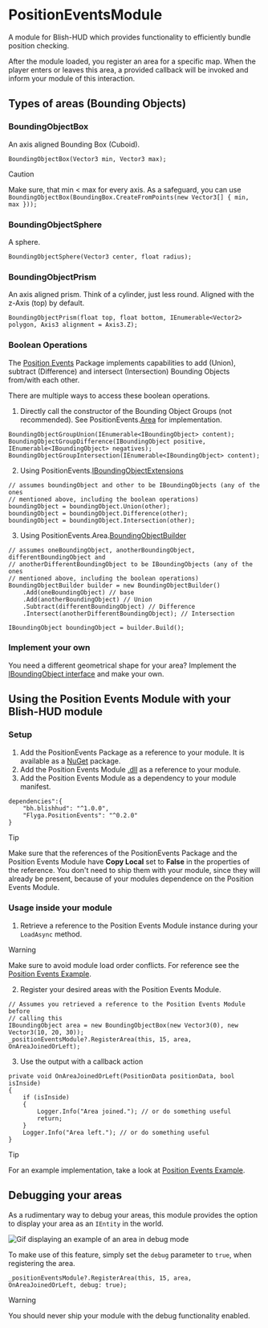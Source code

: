 # PositionEventsModule
A module for Blish-HUD which provides functionality to efficiently bundle position checking.

After the module loaded, you register an area for a specific map. When the player enters or leaves 
this area, a provided callback will be invoked and inform your module of this interaction.

## Types of areas (Bounding Objects)
### BoundingObjectBox
An axis aligned Bounding Box (Cuboid).
```
BoundingObjectBox(Vector3 min, Vector3 max);
```
> [!CAUTION]
> Make sure, that min < max for every axis. As a safeguard, you can use
> `BoundingObjectBox(BoundingBox.CreateFromPoints(new Vector3[] { min, max }));`
### BoundingObjectSphere
A sphere.
```
BoundingObjectSphere(Vector3 center, float radius);
```
### BoundingObjectPrism
An axis aligned prism. Think of a cylinder, just less round. Aligned with the z-Axis (top) by default.
```
BoundingObjectPrism(float top, float bottom, IEnumerable<Vector2> polygon, Axis3 alignment = Axis3.Z);
```
### Boolean Operations
The [Position Events](https://github.com/Flyga-M/PositionEvents) Package implements capabilities to 
add (Union), subtract (Difference) and intersect (Intersection) Bounding Objects from/with each other.

There are multiple ways to access these boolean operations.
1. Directly call the constructor of the Bounding Object Groups (not recommended).
 See PositionEvents.[Area](https://github.com/Flyga-M/PositionEvents/tree/master/Area) for implementation.
```
BoundingObjectGroupUnion(IEnumerable<IBoundingObject> content);
BoundingObjectGroupDifference(IBoundingObject positive, IEnumerable<IBoundingObject> negatives);
BoundingObjectGroupIntersection(IEnumerable<IBoundingObject> content);
```
2. Using PositionEvents.[IBoundingObjectExtensions](https://github.com/Flyga-M/PositionEvents/blob/master/_Extensions/IBoundingObjectExtensions.cs)
```
// assumes boundingObject and other to be IBoundingObjects (any of the ones
// mentioned above, including the boolean operations)
boundingObject = boundingObject.Union(other);
boundingObject = boundingObject.Difference(other);
boundingObject = boundingObject.Intersection(other);
```
3. Using PositionEvents.Area.[BoundingObjectBuilder](https://github.com/Flyga-M/PositionEvents/blob/master/Area/_Builder/BoundingObjectBuilder.cs)
```
// assumes oneBoundingObject, anotherBoundingObject, differentBoundingObject and
// anotherDifferentBoundingObject to be IBoundingObjects (any of the ones
// mentioned above, including the boolean operations)
BoundingObjectBuilder builder = new BoundingObjectBuilder()
    .Add(oneBoundingObject) // base
    .Add(anotherBoundingObject) // Union
    .Subtract(differentBoundingObject) // Difference
    .Intersect(anotherDifferentBoundingObject); // Intersection

IBoundingObject boundingObject = builder.Build();
```
### Implement your own
You need a different geometrical shape for your area? Implement the
 [IBoundingObject interface](https://github.com/Flyga-M/PositionEvents/blob/master/Area/_Interfaces/IBoundingObject.cs)
 and make your own.

## Using the Position Events Module with your Blish-HUD module
### Setup
1. Add the PositionEvents Package as a reference to your module. It is available as a [NuGet](https://www.nuget.org/packages/PositionEvents) package.
2. Add the Position Events Module [.dll](https://github.com/Flyga-M/PositionEventsModule/releases/) as a reference to your module.
3. Add the Position Events Module as a dependency to your module manifest.
```
dependencies":{
    "bh.blishhud": "^1.0.0",
    "Flyga.PositionEvents": "^0.2.0"
}
```
> [!TIP]
> Make sure that the references of the PositionEvents Package and the Position Events Module have **Copy Local** set
> to **False** in the properties of the reference. You don't need to ship them with your module, since they will
> already be present, because of your modules dependence on the Position Events Module.

### Usage inside your module
1. Retrieve a reference to the Position Events Module instance during your `LoadAsync` method.
> [!WARNING]
> Make sure to avoid module load order conflicts. For reference see the [Position Events Example](https://github.com/Flyga-M/PositionEventsExample).

2. Register your desired areas with the Position Events Module.
```
// Assumes you retrieved a reference to the Position Events Module before
// calling this
IBoundingObject area = new BoundingObjectBox(new Vector3(0), new Vector3(10, 20, 30));
_positionEventsModule?.RegisterArea(this, 15, area, OnAreaJoinedOrLeft);
```

3. Use the output with a callback action
```
private void OnAreaJoinedOrLeft(PositionData positionData, bool isInside)
{
    if (isInside)
    {
        Logger.Info("Area joined."); // or do something useful
        return;
    }
    Logger.Info("Area left."); // or do something useful
}
```

> [!TIP]
> For an example implementation, take a look at [Position Events Example](https://github.com/Flyga-M/PositionEventsExample).

## Debugging your areas
As a rudimentary way to debug your areas, this module provides the option to display your area
 as an `IEntity` in the world.

![Gif displaying an example of an area in debug mode](https://github.com/Flyga-M/PositionEventsModule/blob/master/Resources/debug.gif)

 To make use of this feature, simply set the `debug` parameter to `true`, when registering the area.
 ```
 _positionEventsModule?.RegisterArea(this, 15, area, OnAreaJoinedOrLeft, debug: true);
 ```
 > [!WARNING]
 > You should never ship your module with the debug functionality enabled.